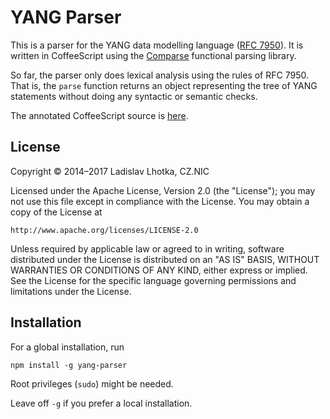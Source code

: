 YANG Parser
===========

This is a parser for the YANG data modelling language ([RFC 7950](http://tools.ietf.org/html/rfc7950)). It is written in CoffeeScript using the [Comparse](https://www.npmjs.com/package/comparse) functional parsing library.

So far, the parser only does lexical analysis using the rules of RFC 7950. That is, the `parse` function returns an object representing the tree of YANG statements without doing any syntactic or semantic checks.

The annotated CoffeeScript source is [here](https://github.com/llhotka/yang-parser-coffee/blob/master/src/yang-parser.litcoffee).

License
-------

Copyright © 2014–2017 Ladislav Lhotka, CZ.NIC

Licensed under the Apache License, Version 2.0 (the "License");
you may not use this file except in compliance with the License.
You may obtain a copy of the License at

    http://www.apache.org/licenses/LICENSE-2.0

Unless required by applicable law or agreed to in writing, software
distributed under the License is distributed on an "AS IS" BASIS,
WITHOUT WARRANTIES OR CONDITIONS OF ANY KIND, either express or implied.
See the License for the specific language governing permissions and
limitations under the License.


Installation
------------

For a global installation, run

    npm install -g yang-parser

Root privileges (`sudo`) might be needed.

Leave off `-g` if you prefer a local installation.

